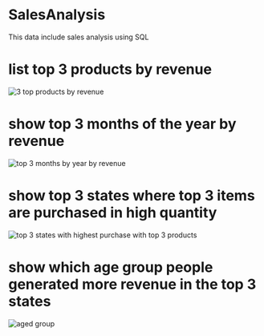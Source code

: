 # SalesAnalysis

This data include sales analysis using SQL

# list top 3 products by revenue
![3 top products by revenue](https://github.com/user-attachments/assets/580b0df5-22bd-4503-a616-849d4c173806)

# show top 3 months of the year by revenue
![top 3 months by year by revenue](https://github.com/user-attachments/assets/319f6b3c-7ab0-4348-8266-99676c56bfef)

# show top 3 states where top 3 items are purchased in high quantity
![top 3 states with highest purchase with top 3 products](https://github.com/user-attachments/assets/028a9703-dfb2-47dc-818d-80b37fccc1e1)

# show which age group people generated more revenue in the top 3 states
![aged group ](https://github.com/user-attachments/assets/ec4ffba5-e853-4f1f-ac2b-6b8ba5673629)
